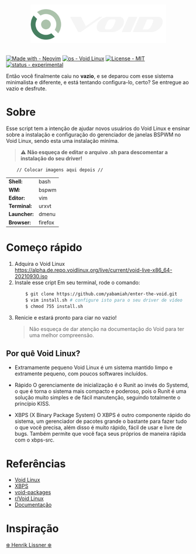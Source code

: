 <div align="center">
    <a href="#">
        <img width="370px" alt="void-logo"
     src="img/void-aks-start-white.svg">
     </a>
 </div>

<br />

[![Made with - Neovim](https://img.shields.io/badge/Made_with-Neovim-5E9074?style=for-the-badge&logo=Neovim&logoColor=white)](https://neovim.io/) 
[![os - Void Linux](https://img.shields.io/badge/os-Void_Linux-5E9074?style=for-the-badge)](https://voidlinux.org/) 
[![License - MIT](https://img.shields.io/badge/License-MIT-5E9074?style=for-the-badge)](https://)
[![status - experimental](https://img.shields.io/badge/status-experimental-ff686b?style=for-the-badge)](https://)

Então você finalmente caiu no **vazio**, e se deparou com esse sistema minimalista e diferente, e está tentando configura-lo, certo? Se entregue ao vazio e desfrute.

# Sobre
Esse script tem a intenção de ajudar novos usuários do Void Linux e ensinar sobre a instalação e configuração do gerenciador de janelas BSPWM no Void Linux, sendo esta uma instalação miníma.
> ⚠ **Não esqueça de editar o arquivo .sh para descomentar a instalação do seu driver!**

        // Colocar imagens aqui depois //

|                |                                                          |
|----------------|----------------------------------------------------------|
| **Shell:**     | bash                                                     |
| **WM:**        | bspwm                                                    |
| **Editor:**    | vim                                                      |
| **Terminal:**  | urxvt                                                    |
| **Launcher:**  | dmenu                                                    |
| **Browser:**   | firefox                                                  |

# Começo rápido
1. Adquira o Void Linux
    https://alpha.de.repo.voidlinux.org/live/current/void-live-x86_64-20210930.iso
2. Instale esse cript
    Em seu terminal, rode o comando:
    ```sh
        $ git clone https://github.com/yabamiah/enter-the-void.git 
        $ vim install.sh # configure isto para o seu driver de vídeo
        $ chmod 755 install.sh
3. Renicie e estará pronto para ciar no vazio!
    > Não esqueça de dar atenção na documentação do Void para ter uma melhor compreensão.

## Por quê Void Linux?
+ Extramamente pequeno
Void Linux é um sistema mantido limpo e extramente pequeno, com poucos softwares incluídos. 

+ Rápido
O gerenciamente de inicialização é o Runit ao invés do Systemd, o que é torna o sistema mais compacto e poderoso, pois o Runit é uma solução muito simples e de fácil manutenção, seguindo totalmente o princípio KISS.
+ XBPS (X Binary Package System)
O XBPS é outro componente rápido do sistema, um gerenciador de pacotes grande o bastante para fazer tudo o que você precisa, além disso é muito rápido, fácil de usar e livre de bugs. Também permite que você faça seus próprios de maneira rápida com o xbps-src.

# Referências
* [Void Linux](https://voidlinux.org/) 
* [XBPS](https://github.com/void-linux/xbps)
* [void-packages](https://github.com/void-linux/void-packages)
* [r/Void Linux](https://www.reddit.com/r/voidlinux/)
* [Documentação](https://docs.voidlinux.org/)

# Inspiração
[❄️ Henrik Lissner ❄️](https://github.com/hlissner/dotfiles)
